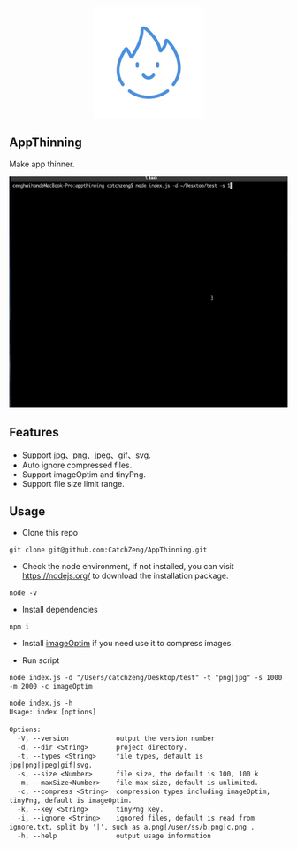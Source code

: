 <p align="center">
<img src="https://github.com/CatchZeng/AppThinning/raw/master/logo.jpg" alt="AppThinning" title="AppThinning" width="200"/>
</p>

## AppThinning

Make app thinner.

![AppThinning](https://github.com/CatchZeng/AppThinning/raw/master/effect.gif)

## Features

- Support jpg、png、jpeg、gif、svg.
- Auto ignore compressed files.
- Support imageOptim and tinyPng.
- Support file size limit range.

## Usage

- Clone this repo

```
git clone git@github.com:CatchZeng/AppThinning.git
```

- Check the node environment, if not installed, you can visit https://nodejs.org/ to download the installation package.

```
node -v
```

- Install dependencies

```
npm i
```

- Install [imageOptim](https://imageoptim.com/mac) if you need use it to compress images.

- Run script

```
node index.js -d "/Users/catchzeng/Desktop/test" -t "png|jpg" -s 1000 -m 2000 -c imageOptim
```

```
node index.js -h
Usage: index [options]

Options:
  -V, --version            output the version number
  -d, --dir <String>       project directory.
  -t, --types <String>     file types, default is jpg|png|jpeg|gif|svg.
  -s, --size <Number>      file size, the default is 100, 100 k
  -m, --maxSize<Number>    file max size, default is unlimited.
  -c, --compress <String>  compression types including imageOptim, tinyPng, default is imageOptim.
  -k, --key <String>       tinyPng key.
  -i, --ignore <String>    ignored files, default is read from ignore.txt. split by '|', such as a.png|/user/ss/b.png|c.png .
  -h, --help               output usage information
```
